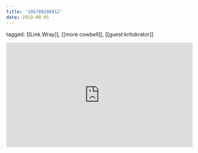 ```yaml
---
title: '186789288912'
date: 2019-08-05
---
```

tagged: [[Link Wray]], [[more cowbell]], [[guest:kritokrator]]
<iframe allow="accelerometer; autoplay; clipboard-write; encrypted-media; gyroscope; picture-in-picture" allowfullscreen="" frameborder="0" height="281" id="youtube_iframe" src="https://www.youtube.com/embed/nsG4nv_a5-8?feature=oembed&amp;enablejsapi=1&amp;origin=https://safe.txmblr.com&amp;wmode=opaque" width="500"></iframe>